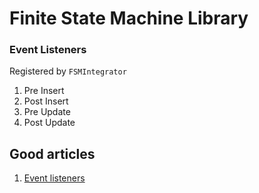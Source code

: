 # Finite State Machine Library

### Event Listeners
Registered by `FSMIntegrator`

1. Pre Insert
2. Post Insert
3. Pre Update
4. Post Update

## Good articles

1. [Event listeners](https://vladmihalcea.com/hibernate-event-listeners/)